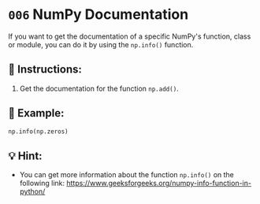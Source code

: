 # `006` NumPy Documentation

If you want to get the documentation of a specific NumPy's function, class or module, you can do it by using the `np.info()` function.

## 📝 Instructions:

1. Get the documentation for the function `np.add()`.

## 📎 Example:

```python
np.info(np.zeros)
```

## 💡 Hint:

+ You can get more information about the function `np.info()` on the following link: https://www.geeksforgeeks.org/numpy-info-function-in-python/
